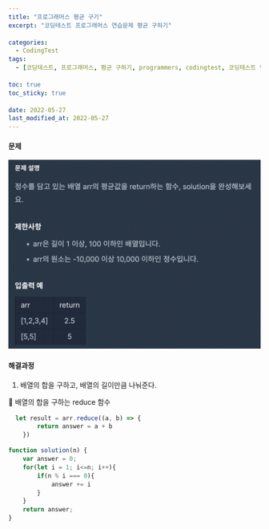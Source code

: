 ```yaml
---
title: "프로그래머스 평균 구기"
excerpt: "코딩테스트 프로그래머스 연습문제 평균 구하기"

categories:
  - CodingTest
tags:
  - [코딩테스트, 프로그래머스, 평균 구하기, programmers, codingtest, 코딩테스트 연습]

toc: true
toc_sticky: true
 
date: 2022-05-27
last_modified_at: 2022-05-27
---
```


#### 문제
![3](/assets/images/3.png)

#### 해결과정
1. 배열의 합을 구하고, 배열의 길이만큼 나눠준다.

:pushpin: 배열의 합을 구하는 reduce 함수
```javascript
  let result = arr.reduce((a, b) => {
        return answer = a + b
    })
```

```javascript
function solution(n) {
    var answer = 0;
    for(let i = 1; i<=n; i++){
        if(n % i === 0){
            answer += i
        }
    }
    return answer;
}
```
